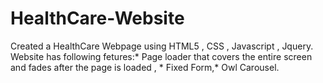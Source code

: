 # HealthCare-Website
Created a HealthCare Webpage using HTML5 , CSS , Javascript , Jquery.
Website has following fetures:* Page loader that covers the entire screen and fades after the page is loaded , * Fixed Form,* Owl Carousel. 
